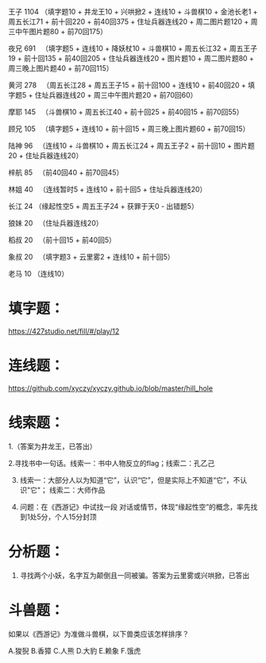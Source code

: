 王子  1104  （填字题10 + 井龙王10 + 兴哄掀2 + 连线10 + 斗兽棋10 + 金池长老1 + 周五长江71 + 前十回220 + 前40回375 + 住址兵器连线20 + 周二图片题120 + 周三中午图片题80 + 前70回175）

夜兄  691   （填字题5 + 连线10 + 降妖杖10 + 斗兽棋10 + 周五长江32 + 周五王子19 + 前十回135 + 前40回205 + 住址兵器连线20 + 图片题10 + 周二图片题80 + 周三晚上图片题40 + 前70回115）

黄河  278    （周五长江28 + 周五王子15 + 前十回100 + 连线10 + 前40回20 + 填字题5 + 住址兵器连线20 + 周三中午图片题20 + 前70回60）

摩耶  145   （斗兽棋10 + 周五长江40 + 前十回25 + 前40回15 + 前70回55）

顾兄  105   （填字题5 + 连线10 + 前十回15 + 周三晚上图片题60 + 前70回15）

陆神  96   （连线10 + 斗兽棋10 + 周五长江24 + 周五王子2 + 前十回10 + 图片题20 + 住址兵器连线20）

梓航  85   （前40回40 + 前70回45）

林姐  40   （连线暂时5 + 连线10 + 前十回5 + 住址兵器连线20）

长江  24   （缘起性空5 + 周五王子24 + 获罪于天0 - 出错题5）

狼妹  20   （住址兵器连线20）

稻叔  20   （前十回15 + 前40回5）

象叔  20   （填字题3 + 云里雾2 + 连线10 + 前十回5）

老马  10   （连线10）





# 填字题：

https://427studio.net/fill/#/play/12


# 连线题：

https://github.com/xyczy/xyczy.github.io/blob/master/hill_hole


# 线索题：

1.（答案为井龙王，已答出）

2.寻找书中一句话。线索一：书中人物反立的flag；线索二：孔乙己

3. 线索一：大部分人以为知道“它”，认识“它”，但是实际上不知道“它”，不认识"它"；
线索二：大师作品

4. 问题：在《西游记》中试找一段 对话或情节，体现“缘起性空”的概念，率先找到1处5分，个人15分封顶


# 分析题：

1. 寻找两个小妖，名字互为颠倒且一同被骗。答案为云里雾或兴哄掀，已答出


# 斗兽题：

如果以《西游记》为准做斗兽棋，以下兽类应该怎样排序？

A.狻猊 B.香獐 C.人熊 D.大豹 E.赖象 F.饿虎

